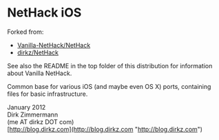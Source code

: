 NetHack iOS
===========

Forked from:

* [Vanilla-NetHack/NetHack](https://github.com/Vanilla-NetHack/NetHack)
* [dirkz/NetHack](https://github.com/dirkz/NetHack)

See also the README in the top folder of this distribution for information about
Vanilla NetHack.

Common base for various iOS (and maybe even OS X) ports, containing files for
basic infrastructure.

January 2012  
Dirk Zimmermann  
(me AT dirkz DOT com)  
[http://blog.dirkz.com](http://blog.dirkz.com "http://blog.dirkz.com")

